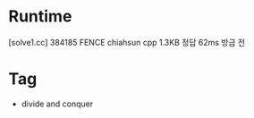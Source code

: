 # Runtime

[solve1.cc]
384185  FENCE   chiahsun    cpp 1.3KB   정답    62ms    방금 전

# Tag

* divide and conquer
